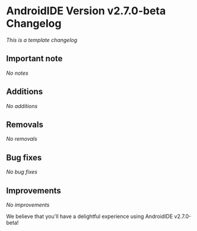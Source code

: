 # AndroidIDE Version v2.7.0-beta Changelog

_This is a template changelog_

## Important note

_No notes_

## Additions

_No additions_

## Removals

_No removals_

## Bug fixes

_No bug fixes_

## Improvements

_No improvements_

We believe that you'll have a delightful experience using AndroidIDE v2.7.0-beta!
